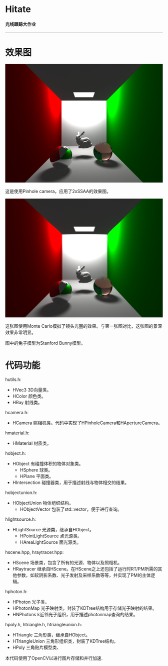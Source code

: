# Hitate
#### 光线跟踪大作业

---

# 效果图

![Fig 1. Pinhole camera, 2x SSAA](./Hitate_canvas_2xSSAA.png)

这是使用Pinhole camera，应用了2xSSAA的效果图。

![Fig 2. Camera with f/0.2](./Hitate_canvas_aperture.png)

这张图使用Monte Carlo模拟了镜头光圈的效果。与第一张图对比，这张图的景深效果非常明显。

图中的兔子模型为Stanford Bunny模型。

# 代码功能

hutils.h:
- HVec3 3D向量类。
- HColor 颜色类。
- HRay 射线类。

hcamera.h:
- HCamera 照相机类。代码中实现了HPinholeCamera和HApertureCamera。

hmaterial.h:
- HMaterial 材质类。

hobject.h:
- HObject 有碰撞体积的物体对象类。
    - HSphere 球类。
    - HPlane 平面类。
- HIntersection 碰撞器类，用于描述射线与物体相交的结果。

hobjectunion.h:
- HObjectUnion 物体组织结构。
    - HObjectVector 包装了std::vector，便于进行查询。

hlightsource.h:
- HLightSource 光源类，继承自HObject。
    - HPointLightSource 点光源类。
    - HAreaLightSource 面光源类。

hscene.hpp, hraytracer.hpp:
- HScene 场景类，包含了所有的光源、物体以及照相机。
- HRaytracer 继承自HScene。在HScene之上还包括了运行时RT/PM所需的其他参数，如软阴影系数、光子发射及采样系数等等，并实现了PM的主体逻辑。

hphoton.h:
- HPhoton 光子类。
- HPhotonMap 光子映射类，封装了KDTree结构用于存储光子映射的结果。
- HNPhotons k近邻光子组织，用于描述photonmap查询的结果。

hpoly.h, htriangle.h, htriangleunion.h:
- HTriangle 三角形类，继承自HObject。
- HTriangleUnion 三角形组织类，封装了KDTree结构。
- HPoly 三角贴片模型类、

本代码使用了OpenCV以进行图片存储和并行加速.